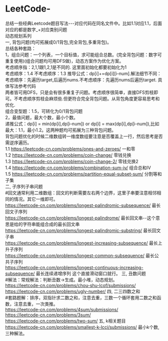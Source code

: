 # LeetCode-
总结一些经典Leetcode题目写法---对应代码在同名文件中。比如1.1对应1.1，后面对应的都是数字_+对应类别问题  
动态规划系列  
    一, 背包问题(均可拓展成0/1背包,完全背包,多重背包)。  
        总结各种套路：    
        1，组合问题：一个列表，一个目标值，求可能组合总数。(完全背包问题：数字可重复使用)(组合问题均可用DFS做)，动态方案作为优化方案。  
            考虑顺序指：2,1,1跟1,2,1是不同的. 这里面初始化都要初始化为1   
            考虑顺序：1.4  不考虑顺序：1.3  推导公式：dp[i]+=dp[i][i-num].解法细节不同：考虑顺序：先遍历target,后遍历nums.不考虑顺序：先遍历nums后遍历target. 具体写法参考代码  
            两者皆可用DFS，只是会有很多重复子问题。考虑顺序很简单，直接DFS剪枝即可。不考虑顺序剪枝会麻烦些.但更符合完全背包问题。从背包角度更容易思考和优化.  
            组合变型题：1.5，可转化为0/1背包问题        
        2，最值问题，最大个数，最小个数。    
            递推公式：dp[i] = min(dp[i],dp[i-num]) or dp[i] = max(dp[i],dp[i-num]),比如最大：1.1，最小1.2。这两种题均可拓展为三种背包问题。      
        背包问题优化的时候二维数组转一维度数组要注意是否覆盖上一行，然后思考是否需逆序遍历。  
        1.1 https://leetcode-cn.com/problems/ones-and-zeroes/  一和零   
        1.2 https://leetcode-cn.com/problems/coin-change/   零钱兑换  
        1.3 https://leetcode-cn.com/problems/coin-change-2/ 零钱兑换2  
        1.4 https://leetcode-cn.com/problems/combination-sum-iv/ 组合总和IV  
        1.5 https://leetcode-cn.com/problems/partition-equal-subset-sum/ 分割等和子集  
    二, 子序列子串问题  
        #回文通常利用二维数组：回文的判断需要左右两个边界，这里子串要注意相邻相同的情况。其它一维即可。  
        https://leetcode-cn.com/problems/longest-palindromic-subsequence/  最长回文子序列    
        https://leetcode-cn.com/problems/longest-palindrome/ 最长回文串--这个意思是给的字符串能组合成的最长回文串  
        https://leetcode-cn.com/problems/longest-palindromic-substring/ 最长回文子串  
        https://leetcode-cn.com/problems/longest-increasing-subsequence/  最长上升子序列    
        https://leetcode-cn.com/problems/longest-common-subsequence/  最长公共子序列  
        https://leetcode-cn.com/problems/longest-continuous-increasing-subsequence/  最长连续递增序列  这个直接滑动窗口就行。
    三, 丑数问题     
        #解法：常规解法：判断丑数->生成。最小堆，动态规划。  
        https://leetcode-cn.com/problems/chou-shu-lcof/submissions/  
        https://leetcode-cn.com/problems/ugly-number/ 
    四, 二三四数之和  
        #套路题解：排序，双指针求二数之和，注意去重，三数一个循环套用二数之和函数，注意去重，一次类推。  
        https://leetcode-cn.com/problems/4sum/submissions/  
        https://leetcode-cn.com/problems/3sum/  
        https://leetcode-cn.com/problems/two-sum/ 
    五, k相关题目  
        https://leetcode-cn.com/problems/smallest-k-lcci/submissions/  最小k个数,三种解法。  
